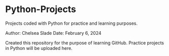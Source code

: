 # Python-Projects

Projects coded with Python for practice and learning purposes.

Author: Chelsea Slade
Date: February 6, 2024

Created this repository for the purpose of learning GitHub. Practice projects in Python will be uploaded here.
